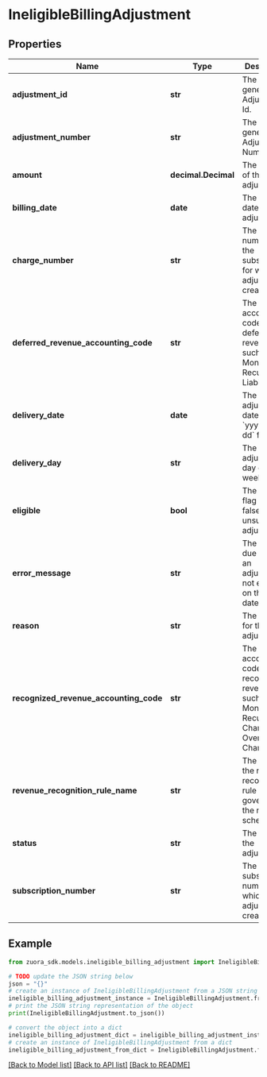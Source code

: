 # IneligibleBillingAdjustment


## Properties

Name | Type | Description | Notes
------------ | ------------- | ------------- | -------------
**adjustment_id** | **str** | The system generated Adjustment Id.  | [optional] 
**adjustment_number** | **str** | The system generated Adjustment Number.  | [optional] 
**amount** | **decimal.Decimal** | The amount of the adjustment.  | [optional] 
**billing_date** | **date** | The billing date of the adjustment.  | [optional] 
**charge_number** | **str** | The charge number in the subscription for which the adjustment is created. | [optional] 
**deferred_revenue_accounting_code** | **str** | The accounting code for the deferred revenue, such as Monthly Recurring Liability. | [optional] 
**delivery_date** | **date** | The adjustment date, in &#x60;yyyy-mm-dd&#x60; format.  | [optional] 
**delivery_day** | **str** | The adjustment day of the week.  | [optional] 
**eligible** | **bool** | The eligible flag is set as false for an unsuccessful adjustment.  | [optional] 
**error_message** | **str** | The reason due to which an adjustment is not eligible on the given date.  | [optional] 
**reason** | **str** | The reason for the adjustment.  | [optional] 
**recognized_revenue_accounting_code** | **str** | The accounting code for the recognized revenue, such as Monthly Recurring Charges or Overage Charges. | [optional] 
**revenue_recognition_rule_name** | **str** | The name of the revenue recognition rule governing the revenue schedule. | [optional] 
**status** | **str** | The status of the adjustment.  | [optional] 
**subscription_number** | **str** | The subscription number for which the adjustment is created.  | [optional] 

## Example

```python
from zuora_sdk.models.ineligible_billing_adjustment import IneligibleBillingAdjustment

# TODO update the JSON string below
json = "{}"
# create an instance of IneligibleBillingAdjustment from a JSON string
ineligible_billing_adjustment_instance = IneligibleBillingAdjustment.from_json(json)
# print the JSON string representation of the object
print(IneligibleBillingAdjustment.to_json())

# convert the object into a dict
ineligible_billing_adjustment_dict = ineligible_billing_adjustment_instance.to_dict()
# create an instance of IneligibleBillingAdjustment from a dict
ineligible_billing_adjustment_from_dict = IneligibleBillingAdjustment.from_dict(ineligible_billing_adjustment_dict)
```
[[Back to Model list]](../README.md#documentation-for-models) [[Back to API list]](../README.md#documentation-for-api-endpoints) [[Back to README]](../README.md)



